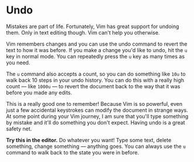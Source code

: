 # Undo

Mistakes are part of life. Fortunately, Vim has great support for undoing them. Only in text editing though. Vim can't help you otherwise.

Vim remembers changes and you can use the undo command to revert the text to how it was before. If you make a change you'd like to undo, hit the `u` key in normal mode. You can repeatedly press the `u` key as many times as you need.

The `u` command also accepts a count, so you can do something like `10u` to walk back 10 steps in your undo history. You can do this with a really high count — like `1000u` — to revert the document back to the way that it was before you made any edits.

This is a really good one to remember! Because Vim is so powerful, even just a few accidental keystrokes can modify the document in strange ways. At some point during your Vim journey, I am sure that you'll type something by mistake and it'll do something you don't expect. Having undo is a great safety net.

**Try this in the editor.** Do whatever you want! Type some text, delete something, change something — anything goes. You can always use the `u` command to walk back to the state you were in before.
